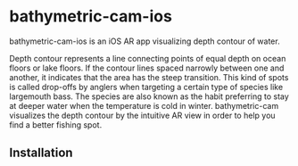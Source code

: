 # bathymetric-cam-ios

bathymetric-cam-ios is an iOS AR app visualizing depth contour of water.

Depth contour represents a line connecting points of equal depth on ocean floors or lake floors.
If the contour lines spaced narrowly between one and another, it indicates that the area has the steep transition.
This kind of spots is called drop-offs by anglers when targeting a certain type of species like largemouth bass.
The species are also known as the habit preferring to stay at deeper water when the temperature is cold in winter.
bathymetric-cam visualizes the depth contour by the intuitive AR view in order to help you find a better fishing spot.

## Installation


